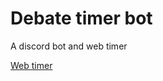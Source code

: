 # Debate timer bot

A discord bot and web timer

[Web timer](https://luke-zhang-04.github.io/debate-timer/)
